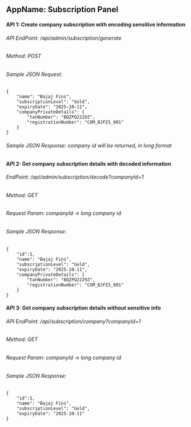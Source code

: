 
## AppName: Subscription Panel

#### API 1: Create company subscription with encoding sensitive information

###### API EndPoint: /api/admin/subscription/generate

###### Method: POST

###### Sample JSON Request:


	{
	    "name": "Bajaj Fins",
	    "subscriptionLevel": "Gold",
	    "expiryDate": "2025-10-11",
	    "companyPrivateDetails": {
	        "tanNumber": "BQZPQ2229Z",
	        "registrationNumber": "COM_BJFIS_001"
	    }
	}

###### Sample JSON Response: company id will be returned, in long format


#### API 2: Get company subscription details with decoded information

###### EndPoint: /api/admin/subscription/decode?companyId=1

###### Method: GET

###### Request Param: companyId -> long company id

###### Sample JSON Response:


	{
	    "id":1,
	    "name": "Bajaj Fins",
	    "subscriptionLevel": "Gold",
	    "expiryDate": "2025-10-11",
	    "companyPrivateDetails": {
	        "tanNumber": "BQZPQ2229Z",
	        "registrationNumber": "COM_BJFIS_001"
	    }
	}


#### API 3: Get company subscription details without sensitive info

###### API EndPoint: /api/subscription/company?companyId=1

###### Method: GET

###### Request Param: companyId -> long company id

###### Sample JSON Response:

	{
	    "id":1,
	    "name": "Bajaj Fins",
	    "subscriptionLevel": "Gold",
	    "expiryDate": "2025-10-11"
	}
